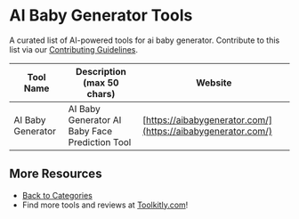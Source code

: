 # AI Baby Generator Tools

A curated list of AI-powered tools for ai baby generator. Contribute to this list via our [Contributing Guidelines](../CONTRIBUTING.md).

| Tool Name | Description (max 50 chars) | Website |
|-----------|----------------------------|---------|
| AI Baby Generator | AI Baby Generator AI Baby Face Prediction Tool | [https://aibabygenerator.com/](https://aibabygenerator.com/) |

## More Resources
- [Back to Categories](../README.md)
- Find more tools and reviews at [Toolkitly.com](https://toolkitly.com)!
